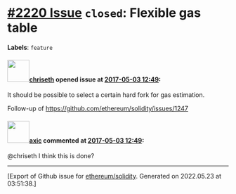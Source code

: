 # [\#2220 Issue](https://github.com/ethereum/solidity/issues/2220) `closed`: Flexible gas table
**Labels**: `feature`


#### <img src="https://avatars.githubusercontent.com/u/9073706?v=4" width="50">[chriseth](https://github.com/chriseth) opened issue at [2017-05-03 12:49](https://github.com/ethereum/solidity/issues/2220):

It should be possible to select a certain hard fork for gas estimation.

Follow-up of https://github.com/ethereum/solidity/issues/1247

#### <img src="https://avatars.githubusercontent.com/u/20340?v=4" width="50">[axic](https://github.com/axic) commented at [2017-05-03 12:49](https://github.com/ethereum/solidity/issues/2220#issuecomment-381982434):

@chriseth I think this is done?


-------------------------------------------------------------------------------



[Export of Github issue for [ethereum/solidity](https://github.com/ethereum/solidity). Generated on 2022.05.23 at 03:51:38.]
